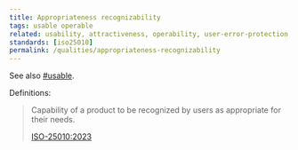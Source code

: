 ```yaml
---
title: Appropriateness recognizability
tags: usable operable
related: usability, attractiveness, operability, user-error-protection, user-engagement
standards: [iso25010]
permalink: /qualities/appropriateness-recognizability
---
```



See also [#usable](/tag-usable).


Definitions:

>Capability of a product to be recognized by users as appropriate for their needs.
>
>[ISO-25010:2023](/references/#iso-25010-2023)



